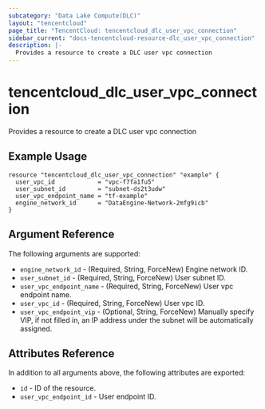 ```yaml
---
subcategory: "Data Lake Compute(DLC)"
layout: "tencentcloud"
page_title: "TencentCloud: tencentcloud_dlc_user_vpc_connection"
sidebar_current: "docs-tencentcloud-resource-dlc_user_vpc_connection"
description: |-
  Provides a resource to create a DLC user vpc connection
---
```


# tencentcloud_dlc_user_vpc_connection

Provides a resource to create a DLC user vpc connection

## Example Usage

```hcl
resource "tencentcloud_dlc_user_vpc_connection" "example" {
  user_vpc_id            = "vpc-f7fa1fu5"
  user_subnet_id         = "subnet-ds2t3udw"
  user_vpc_endpoint_name = "tf-example"
  engine_network_id      = "DataEngine-Network-2mfg9icb"
}
```

## Argument Reference

The following arguments are supported:

* `engine_network_id` - (Required, String, ForceNew) Engine network ID.
* `user_subnet_id` - (Required, String, ForceNew) User subnet ID.
* `user_vpc_endpoint_name` - (Required, String, ForceNew) User vpc endpoint name.
* `user_vpc_id` - (Required, String, ForceNew) User vpc ID.
* `user_vpc_endpoint_vip` - (Optional, String, ForceNew) Manually specify VIP, if not filled in, an IP address under the subnet will be automatically assigned.

## Attributes Reference

In addition to all arguments above, the following attributes are exported:

* `id` - ID of the resource.
* `user_vpc_endpoint_id` - User endpoint ID.


